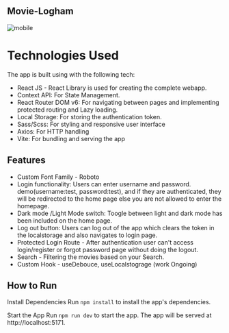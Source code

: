 ## Movie-Logham
![mobile](https://github.com/nafihpp/movie-logham/assets/49452140/b4a3b160-7e4f-4c3e-90cf-52d845f0b990)

# Technologies Used

The app is built using with the following tech:
- React JS - React Library is used for creating the complete webapp.
- Context API: For State Management.
- React Router DOM v6: For navigating between pages and implementing protected routing and Lazy loading.
- Local Storage: For storing the authentication token.
- Sass/Scss: For styling and responsive user interface
- Axios: For HTTP handling 
- Vite: For bundling and serving the app

## Features
- Custom Font Family - Roboto
- Login functionality: Users can enter username and password. demo(username:test, password:test), and if they are authenticated, they will be redirected to the home page else you are not allowed to enter the homepage.
- Dark mode /Light Mode switch: Toogle between light and dark mode has been included on the home page.
- Log out button: Users can log out of the app which clears the token in the localstorage and also navigates to login page.
- Protected Login Route - After authentication user can't access login/register or forgot password page without doing the logout.
- Search - Filtering the movies based on your Search.
- Custom Hook - useDebouce, useLocalstograge (work Ongoing)

## How to Run
Install Dependencies
Run <code>npm install</code> to install the app's dependencies.

Start the App
Run <code>npm run dev</code> to start the app. The app will be served at http://localhost:5171.
